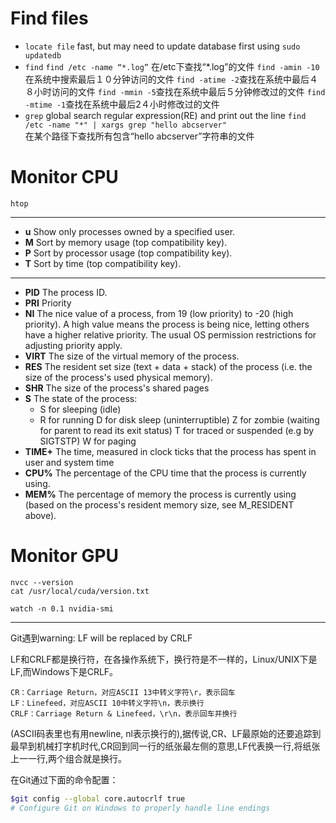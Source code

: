 # Find files
* `locate file` 
fast, but may need to update database first using `sudo updatedb`
* `find`
`find /etc -name “*.log”`  在/etc下查找“*.log”的文件
`find -amin -10`在系统中搜索最后１０分钟访问的文件
`find -atime -2`查找在系统中最后４８小时访问的文件
`find -mmin -5`查找在系统中最后５分钟修改过的文件
`find -mtime -1`查找在系统中最后2４小时修改过的文件
* `grep` global search regular expression(RE) and print out the line
`find /etc -name "*" | xargs grep "hello abcserver"`  
在某个路径下查找所有包含“hello abcserver”字符串的文件

# Monitor CPU
```
htop
```
---
* **u**    Show only processes owned by a specified user.
* **M**    Sort by memory usage (top compatibility key).
* **P**    Sort by processor usage (top compatibility key).
* **T**    Sort by time (top compatibility key).
---

* **PID**  The process ID.
* **PRI** Priority
* **NI** The  nice  value  of  a process, from 19 (low priority) to -20 (high priority). A high value means the process is being nice, letting others have a higher relative priority. The usual OS permission restrictions for adjusting priority apply.
* **VIRT** The size of the virtual memory of the process.
* **RES** The  resident  set  size  (text  +  data + stack) of the process (i.e. the size of the process's used physical memory).
* **SHR** The size of the process's shared pages
* **S** The state of the process:
    * S for sleeping (idle)
    * R for running
               D for disk sleep (uninterruptible)
               Z for zombie (waiting for parent to read its exit status)
               T for traced or suspended (e.g by SIGTSTP)
               W for paging
* **TIME+** The  time,  measured in clock ticks that the process has spent in user and system time
* **CPU%** The percentage of the CPU time that the process is currently using.
* **MEM%** The percentage of memory the process is currently using (based on the process's resident memory size, see M_RESIDENT above).

# Monitor GPU
```
nvcc --version 
cat /usr/local/cuda/version.txt 
```
```
watch -n 0.1 nvidia-smi
```
---

Git遇到warning: LF will be replaced by CRLF

LF和CRLF都是换行符，在各操作系统下，换行符是不一样的，Linux/UNIX下是LF,而Windows下是CRLF。

    CR：Carriage Return，对应ASCII 13中转义字符\r，表示回车
    LF：Linefeed，对应ASCII 10中转义字符\n，表示换行
    CRLF：Carriage Return & Linefeed，\r\n，表示回车并换行

(ASCII码表里也有用newline, nl表示换行的),据传说,CR、LF最原始的还要追踪到最早到机械打字机时代,CR回到同一行的纸张最左侧的意思,LF代表换一行,将纸张上一一行,两个组合就是换行。

在Git通过下面的命令配置：
```bash
$git config --global core.autocrlf true
# Configure Git on Windows to properly handle line endings
```